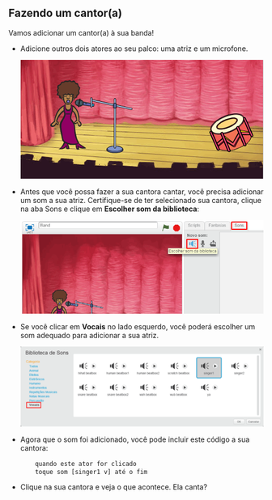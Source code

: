 ## Fazendo um cantor(a)

Vamos adicionar um cantor(a) à sua banda!

+ Adicione outros dois atores ao seu palco: uma atriz e um microfone.
    
    ![screenshot](images/band-singer-mic.png)

+ Antes que você possa fazer a sua cantora cantar, você precisa adicionar um som a sua atriz. Certifique-se de ter selecionado sua cantora, clique na aba Sons e clique em **Escolher som da biblioteca**:
    
    ![screenshot](images/band-import-sound.png)

+ Se você clicar em **Vocais** no lado esquerdo, você poderá escolher um som adequado para adicionar a sua atriz.
    
    ![screenshot](images/band-choose-sound.png)

+ Agora que o som foi adicionado, você pode incluir este código a sua cantora:
    
    ```blocks
        quando este ator for clicado
        toque som [singer1 v] até o fim
    ```

+ Clique na sua cantora e veja o que acontece. Ela canta?
